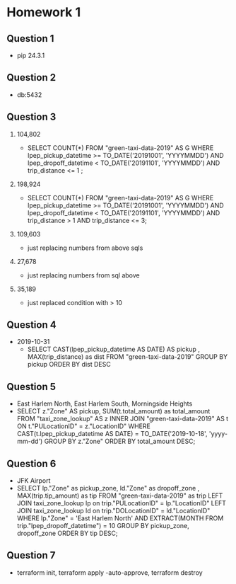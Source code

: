 # Homework 1
## Question 1
- pip 24.3.1 
## Question 2
 - db:5432
## Question 3
1. 104,802
    - SELECT COUNT(*)
FROM "green-taxi-data-2019" AS G
WHERE lpep_pickup_datetime >= TO_DATE('20191001', 'YYYYMMDD')
  AND lpep_dropoff_datetime < TO_DATE('20191101', 'YYYYMMDD')
  AND trip_distance <= 1 ;

2. 198,924
    - SELECT COUNT(*)
FROM "green-taxi-data-2019" AS G
WHERE lpep_pickup_datetime >= TO_DATE('20191001', 'YYYYMMDD')
  AND lpep_dropoff_datetime < TO_DATE('20191101', 'YYYYMMDD')
  AND trip_distance > 1  AND trip_distance <= 3;

3. 109,603
    - just replacing numbers from above sqls

4. 27,678
    - just replacing numbers from sql above

5. 35,189
    - just replaced condition with > 10

## Question 4
- 2019-10-31
   - SELECT CAST(lpep_pickup_datetime AS DATE) AS pickup , MAX(trip_distance) as dist
    FROM "green-taxi-data-2019"
    GROUP BY pickup
    ORDER BY dist DESC 

## Question 5
- East Harlem North, East Harlem South, Morningside Heights
- SELECT z."Zone" AS pickup, SUM(t.total_amount) as total_amount
FROM "taxi_zone_lookup" AS z
INNER JOIN "green-taxi-data-2019" AS t ON t."PULocationID" = z."LocationID"
WHERE CAST(t.lpep_pickup_datetime AS DATE) = TO_DATE('2019-10-18', 'yyyy-mm-dd')
GROUP BY z."Zone"
ORDER BY total_amount DESC;

## Question 6
- JFK Airport
- SELECT lp."Zone" as pickup_zone, ld."Zone" as dropoff_zone , MAX(trip.tip_amount) as tip
FROM "green-taxi-data-2019" as trip
LEFT JOIN taxi_zone_lookup lp on trip."PULocationID" = lp."LocationID"
LEFT JOIN taxi_zone_lookup ld on trip."DOLocationID" = ld."LocationID"
WHERE lp."Zone" = 'East Harlem North'
AND EXTRACT(MONTH FROM trip."lpep_dropoff_datetime") = 10
GROUP BY pickup_zone, dropoff_zone
ORDER BY tip DESC;

## Question 7
- terraform init, terraform apply -auto-approve, terraform destroy

